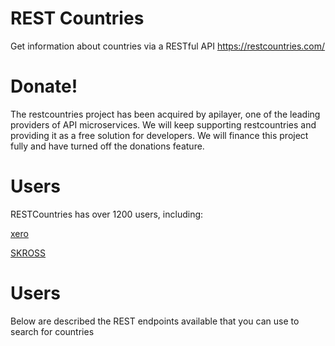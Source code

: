 # REST Countries

Get information about countries via a RESTful API https://restcountries.com/
# Donate!

The restcountries project has been acquired by apilayer, one of the leading providers of API microservices. We will keep supporting restcountries and providing it as a free solution for developers. We will finance this project fully and have turned off the donations feature.


# Users

RESTCountries has over 1200 users, including:

[xero](https://www.xero.com/)

[SKROSS](http://www.skross.com/en)

# Users

Below are described the REST endpoints available that you can use to search for countries
